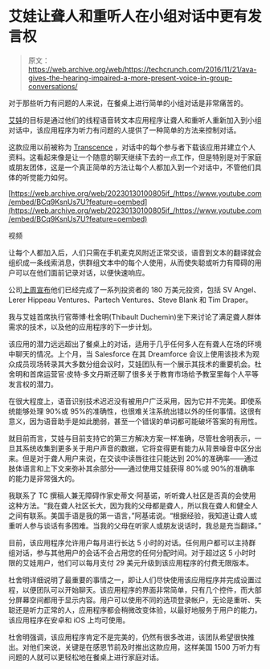 # 艾娃让聋人和重听人在小组对话中更有发言权 

> 原文：<https://web.archive.org/web/https://techcrunch.com/2016/11/21/ava-gives-the-hearing-impaired-a-more-present-voice-in-group-conversations/>

对于那些听力有问题的人来说，在餐桌上进行简单的小组对话是非常痛苦的。

[艾娃](https://web.archive.org/web/20230130100805/https://www.ava.me/)的目标是通过他们的线程语音转文本应用程序让聋人和重听人重新加入到小组对话中，该应用程序为听力有问题的人提供了一种简单的方法来控制对话。

这款应用以前被称为 [Transcence](https://web.archive.org/web/20230130100805/https://techcrunch.com/2014/10/14/an-app-that-lets-you-converse-with-the-deaf-no-sign-language-necessary/) ，对话中的每个参与者下载该应用并建立个人资料。这看起来像是让一个随意的聊天继续下去的一点工作，但是特别是对于家庭或朋友团体，这是一个真正简单的方法让每个人都加入到一个对话中，不管他们具体的听觉能力如何。

[https://web.archive.org/web/20230130100805if_/https://www.youtube.com/embed/BCq9KsnUs7U?feature=oembed](https://web.archive.org/web/20230130100805if_/https://www.youtube.com/embed/BCq9KsnUs7U?feature=oembed)

视频

让每个人都加入后，人们只需在手机麦克风附近正常交谈，语音到文本的翻译就会组织成一条线索消息，供群组文本中的每个人使用，从而使失聪或听力有障碍的用户可以在他们面前记录对话，以便快速响应。

公司[上周宣布](https://web.archive.org/web/20230130100805/https://blog.ava.me/introducing-ava-24-7-accessibility-775f946e202)他们已经完成了一系列投资者的 180 万美元投资，包括 SV Angel、Lerer Hippeau Ventures、Partech Ventures、Steve Blank 和 Tim Draper。

我与艾娃首席执行官蒂博·杜舍明(Thibault Duchemin)坐下来讨论了满足聋人群体需求的技术，以及他的应用程序的下一步计划。

该应用的潜力远远超出了餐桌上的对话，适用于几乎任何多人在有聋人在场的环境中聊天的情况。上个月，当 Salesforce 在其 Dreamforce 会议上使用该技术为观众成员现场转录其大多数分组会议时，艾娃团队有一个展示其技术的重要机会。杜舍明和首席运营官·皮特·多文丹斯还聊了很多关于教育市场给予教室里每个人平等发言权的潜力。

在很大程度上，语音识别技术迟迟没有被用户广泛采用，因为它并不完美。即使系统能够处理 90%或 95%的准确性，也很难关注系统出错以外的任何事情。这很有意义，因为语音助手是如此脆弱，甚至一个错误的单词都可能破坏答案的有用性。

就目前而言，艾娃与目前支持它的第三方解决方案一样准确，尽管杜舍明表示，一旦其系统收集到更多关于用户声音的数据，它将变得更有能力从背景噪音中区分出来。但是对于聋人用户来说，在交谈中读唇往往只能达到 20%的准确率——通过肢体语言和上下文来弥补其余部分——通过使用艾娃获得 80%或 90%的准确率的能力是非常强大的。

我联系了 TC 撰稿人兼无障碍作家史蒂文·阿基诺，听听聋人社区是否真的会使用这种方法。“我在聋人社区长大，因为我的父母都是聋人，所以我在聋人和健全人之间有联系。美国手语是我的第一语言，”阿基诺说。“根据经验，我知道让聋人或重听人参与谈话有多困难。当我的父母在听家人或朋友说话时，我总是充当翻译。”

目前，该应用程序允许用户每月进行长达 5 小时的对话。任何用户都可以主持群组对话，参与其他用户的会话不会占用您的任何分配时间。对于超过这 5 小时时限的艾娃用户，他们可以每月支付 29 美元升级到该应用程序的付费无限版本。

杜舍明详细说明了最重要的事情之一，即让人们尽快使用该应用程序并完成设置过程，以便团队可以开始聊天。该应用程序的界面非常简单，只有几个控件，而大部分屏幕空间都用于显示内容。用户可以使用不同的选项登录帐户，无论是重听、失聪还是听力正常的人，应用程序都会稍微改变体验，以最好地服务于用户的能力。该应用程序在安卓和 iOS 上均可使用。

杜舍明强调，该应用程序肯定不是完美的，仍然有很多改进，该团队希望很快推出。对他们来说，关键是在感恩节前及时推出这款应用，这样美国 1500 万听力有问题的人就可以更轻松地在餐桌上进行家庭对话。